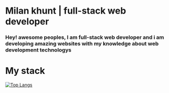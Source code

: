 # Milan khunt | full-stack web developer 
 
 ### Hey! awesome peoples, I am full-stack web developer and i am developing amazing websites with my knowledge about web development technologys
 
# My stack

[![Top Langs](https://github-readme-stats.vercel.app/api/top-langs/?username=milan1310&theme=vue)](https://github.com/milan1310/github-readme-stats)

